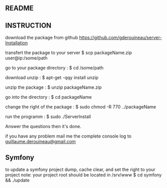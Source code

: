 

## README


## INSTRUCTION

download the package from github https://github.com/gderouineau/server-Installation

transfert the package to your server
 $ scp packageName.zip user@ip:/some/path

go to your package directory :
 $ cd /some/path

download unzip :
 $ apt-get -qqy install unzip

unzip the package :
 $ unzip packageName.zip

go into the directory :
 $ cd packageName

change the right of the package :
 $ sudo chmod -R 770 ../packageName

run the programm :
 $ sudo ./ServerInstall

Answer the questions then it's done.

if you have any problem mail me the complete console log to guillaume.derouineau@gmail.com

## Symfony

to update a symfony project dump, cache clear, and set the right to your project
note: your project root should be located in /srv/www
 $ cd symfony && ./update

